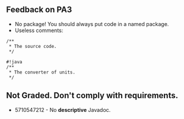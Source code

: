 ## Feedback on PA3

* No package! You should always put code in a named package.
* Useless comments:
```
/**
 * The source code.
 */
```
```
#!java
/**
 * The converter of units.
 */
```

## Not Graded. Don't comply with requirements.

* 5710547212 - No **descriptive** Javadoc.



